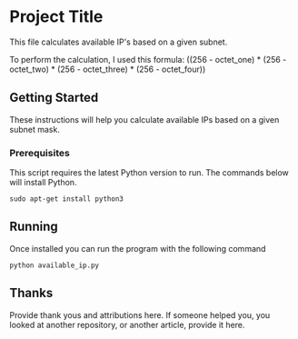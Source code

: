 # Project Title

This file calculates available IP's based on a given subnet.

To perform the calculation, I used this formula:
((256 - octet_one) * (256 - octet_two) * (256 - octet_three) * (256 - octet_four))

## Getting Started

These instructions will help you calculate available IPs based on a given subnet mask.

### Prerequisites

This script requires the latest Python version to run. The commands below will install Python.

```
sudo apt-get install python3
```

## Running
Once installed you can run the program with the following command

```
python available_ip.py
```

## Thanks
Provide thank yous and attributions here. If someone helped you, you looked at another repository, or another article, provide it here.
